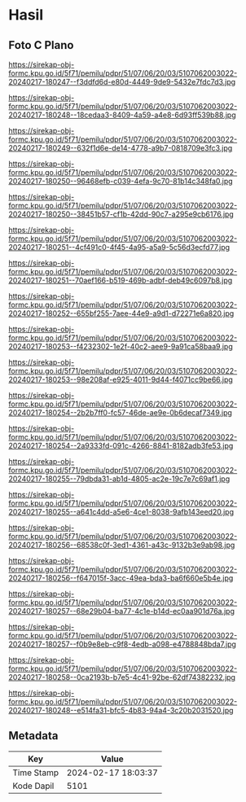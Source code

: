 # Hasil

## Foto C Plano

https://sirekap-obj-formc.kpu.go.id/5f71/pemilu/pdpr/51/07/06/20/03/5107062003022-20240217-180247--f3ddfd6d-e80d-4449-9de9-5432e7fdc7d3.jpg

https://sirekap-obj-formc.kpu.go.id/5f71/pemilu/pdpr/51/07/06/20/03/5107062003022-20240217-180248--18cedaa3-8409-4a59-a4e8-6d93ff539b88.jpg

https://sirekap-obj-formc.kpu.go.id/5f71/pemilu/pdpr/51/07/06/20/03/5107062003022-20240217-180249--632f1d6e-de14-4778-a9b7-0818709e3fc3.jpg

https://sirekap-obj-formc.kpu.go.id/5f71/pemilu/pdpr/51/07/06/20/03/5107062003022-20240217-180250--96468efb-c039-4efa-9c70-81b14c348fa0.jpg

https://sirekap-obj-formc.kpu.go.id/5f71/pemilu/pdpr/51/07/06/20/03/5107062003022-20240217-180250--38451b57-cf1b-42dd-90c7-a295e9cb6176.jpg

https://sirekap-obj-formc.kpu.go.id/5f71/pemilu/pdpr/51/07/06/20/03/5107062003022-20240217-180251--4cf491c0-4f45-4a95-a5a9-5c56d3ecfd77.jpg

https://sirekap-obj-formc.kpu.go.id/5f71/pemilu/pdpr/51/07/06/20/03/5107062003022-20240217-180251--70aef166-b519-469b-adbf-deb49c6097b8.jpg

https://sirekap-obj-formc.kpu.go.id/5f71/pemilu/pdpr/51/07/06/20/03/5107062003022-20240217-180252--655bf255-7aee-44e9-a9d1-d72271e6a820.jpg

https://sirekap-obj-formc.kpu.go.id/5f71/pemilu/pdpr/51/07/06/20/03/5107062003022-20240217-180253--f4232302-1e2f-40c2-aee9-9a91ca58baa9.jpg

https://sirekap-obj-formc.kpu.go.id/5f71/pemilu/pdpr/51/07/06/20/03/5107062003022-20240217-180253--98e208af-e925-4011-9d44-f4071cc9be66.jpg

https://sirekap-obj-formc.kpu.go.id/5f71/pemilu/pdpr/51/07/06/20/03/5107062003022-20240217-180254--2b2b7ff0-fc57-46de-ae9e-0b6decaf7349.jpg

https://sirekap-obj-formc.kpu.go.id/5f71/pemilu/pdpr/51/07/06/20/03/5107062003022-20240217-180254--2a9333fd-091c-4266-8841-8182adb3fe53.jpg

https://sirekap-obj-formc.kpu.go.id/5f71/pemilu/pdpr/51/07/06/20/03/5107062003022-20240217-180255--79dbda31-ab1d-4805-ac2e-19c7e7c69af1.jpg

https://sirekap-obj-formc.kpu.go.id/5f71/pemilu/pdpr/51/07/06/20/03/5107062003022-20240217-180255--a641c4dd-a5e6-4ce1-8038-9afb143eed20.jpg

https://sirekap-obj-formc.kpu.go.id/5f71/pemilu/pdpr/51/07/06/20/03/5107062003022-20240217-180256--68538c0f-3ed1-4361-a43c-9132b3e9ab98.jpg

https://sirekap-obj-formc.kpu.go.id/5f71/pemilu/pdpr/51/07/06/20/03/5107062003022-20240217-180256--f647015f-3acc-49ea-bda3-ba6f660e5b4e.jpg

https://sirekap-obj-formc.kpu.go.id/5f71/pemilu/pdpr/51/07/06/20/03/5107062003022-20240217-180257--68e29b04-ba77-4c1e-b14d-ec0aa901d76a.jpg

https://sirekap-obj-formc.kpu.go.id/5f71/pemilu/pdpr/51/07/06/20/03/5107062003022-20240217-180257--f0b9e8eb-c9f8-4edb-a098-e4788848bda7.jpg

https://sirekap-obj-formc.kpu.go.id/5f71/pemilu/pdpr/51/07/06/20/03/5107062003022-20240217-180258--0ca2193b-b7e5-4c41-92be-62df74382232.jpg

https://sirekap-obj-formc.kpu.go.id/5f71/pemilu/pdpr/51/07/06/20/03/5107062003022-20240217-180248--e514fa31-bfc5-4b83-94a4-3c20b2031520.jpg


## Metadata

| Key        | Value               |
| ---------- | ------------------- |
| Time Stamp | 2024-02-17 18:03:37 |
| Kode Dapil | 5101                |



